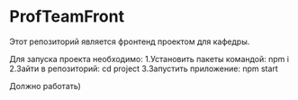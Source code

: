 # ProfTeamFront
Этот репозиторий является фронтенд проектом для кафедры.

Для запуска проекта необходимо:
1.Установить пакеты командой: npm i
2.Зайти в репозиторий: cd project
3.Запустить приложение: npm start

Должно работать)
